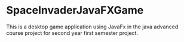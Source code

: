 # SpaceInvaderJavaFXGame
This is a desktop game application using JavaFx in the java advanced course project for second year first semester project.
